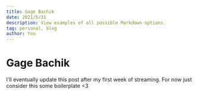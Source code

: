 ```yaml
---
title: Gage Bachik
date: 2021/5/31
description: View examples of all possible Markdown options.
tag: personal, blog
author: You
---
```


# Gage Bachik

I'll eventually update this post after my first week of streaming.
For now just consider this some boilerplate <3